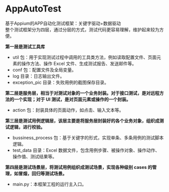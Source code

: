 # AppAutoTest
 基于Appium的APP自动化测试框架：关键字驱动+数据驱动
</br>
整个测试框架分为四层，通过分层的方式，测试代码更容易理解，维护起来较为方便。

**第一层是测试工具库**

* util 包：用于实现测试过程中调用的工具类方法，例如读取配置文件、页面元素的操作方法、操作 Excel 文件、生成测试报告、发送邮件等。
* conf 包：配置文件及全局变量。
* log 目录：日志输出文件。
* exception_pic 目录：失败用例的截图保存目录。

**第二层是服务层，相当于对测试对象的一个业务封装。对于接口测试，是对远程方法的一个实现；对于 UI 测试，是对页面元素或操作的一个封装。**

* action 包：封装具体的页面动作，如点击、输入文本等。

**第三层是测试用例逻辑层，该层主要是将服务层封装好的各个业务对象，组织成测试逻辑，进行校验。**

* bussiness_process 包：基于关键字的形式，实现单条、多条用例的测试脚本逻辑。
* test_data 目录：Excel 数据文件，包含用例步骤、被操作对象、操作动作、操作值、测试结果等。

**第四层是测试场景层，将测试用例组织成测试场景，实现各种级别 cases 的管理，如冒烟，回归等测试场景。**
* main.py：本框架工程的运行主入口。
